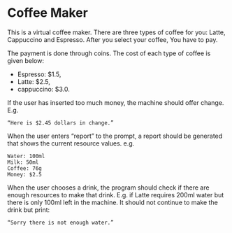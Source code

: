 # Coffee Maker

This is a virtual coffee maker. There are three types of coffee for you: Latte, Cappuccino and Espresso. After you select your coffee, You have to pay.

The payment is done through coins. The cost of each type of coffee is given below:

* Espresso: $1.5,
* Latte: $2.5,
* cappuccino: $3.0.

If the user has inserted too much money, the machine should offer change.
E.g.

    “Here is $2.45 dollars in change.” 

When the user enters “report” to the prompt, a report should be generated that shows the current resource values. e.g.

    Water: 100ml
    Milk: 50ml
    Coffee: 76g
    Money: $2.5

When the user chooses a drink, the program should check if there are enough resources to make that drink.
E.g. if Latte requires 200ml water but there is only 100ml left in the machine. It should
not continue to make the drink but print:

    “Sorry there is not enough water.”
